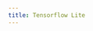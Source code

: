 ```yaml
---
title: Tensorflow Lite
---
```


<video-container src="https://www.youtube.com/embed/JnhW5tQ_7Vo" />
